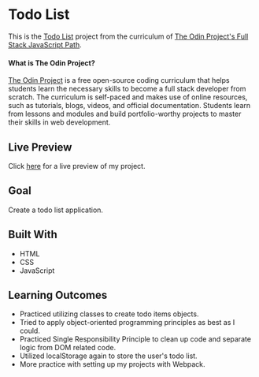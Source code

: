 # Todo List

This is the [Todo List](https://www.theodinproject.com/courses/javascript/lessons/todo-list) project from the curriculum of [The Odin Project's Full Stack JavaScript Path](https://www.theodinproject.com/paths/full-stack-javascript/courses/javascript).

#### What is The Odin Project?

[The Odin Project](https://www.theodinproject.com/about) is a free open-source coding curriculum that helps students learn the necessary skills to become a full stack developer from scratch. The curriculum is self-paced and makes use of online resources, such as tutorials, blogs, videos, and official documentation. Students learn from lessons and modules and build portfolio-worthy projects to master their skills in web development.

## Live Preview

Click [here](https://cineonizer.github.io/todo-list/) for a live preview of my project.

## Goal

Create a todo list application.

## Built With

* HTML
* CSS
* JavaScript

## Learning Outcomes

* Practiced utilizing classes to create todo items objects.
* Tried to apply object-oriented programming principles as best as I could.
* Practiced Single Responsibility Principle to clean up code and separate logic from DOM related code.
* Utilized localStorage again to store the user's todo list.
* More practice with setting up my projects with Webpack.
